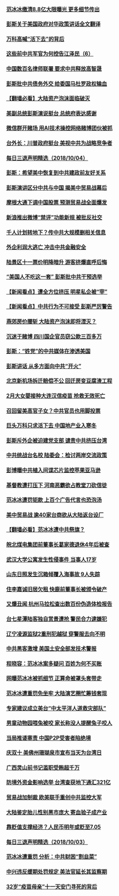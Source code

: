 #### [范冰冰缴清8.8亿大限曝光 更多细节传出](../pages/nsc413/n10762400.md) 

#### [彭斯关于美国政府对华政策讲话全文翻译](../pages/nsc413/n10762304.md) 

#### [万科高喊“活下去”的背后](../pages/nsc413/n10762031.md) 

#### [这些前中共军官为何控告江泽民（6）](../pages/nsc413/n10761821.md) 

#### [中国数百名律师联署 要求中共释放高智晟](../pages/nsc413/n10762299.md) 

#### [彭斯批中共债务外交 给委国马杜罗政权输血](../pages/nsc413/n10762269.md) 

#### [【翻墙必看】大陆资产泡沫面临破灭](../pages/nsc413/n10762170.md) 

#### [美副总统彭斯演说挺台 总统府表达感谢](../pages/nsc413/n10762354.md) 

#### [微信群开赌场 用AI技术操控网络赌博团伙被抓](../pages/nsc413/n10761556.md) 

#### [台外长：川普政府挺台 美视中共为战略竞争者](../pages/nsc413/n10762270.md) 

#### [每日三退声明精选（2018/10/04）](../pages/nsc413/n10762274.md) 

#### [彭斯：希望美中恢复到中共建政前友好关系](../pages/nsc413/n10761924.md) 

#### [彭斯演讲区分中共与中国 揭美中贸易战幕后](../pages/nsc413/n10761289.md) 

#### [摩根大通下调中国股票 预测贸易战全面爆发](../pages/nsc413/n10761817.md) 

#### [新浪推出微博“禁评”功能新规 被批反社交](../pages/nsc413/n10761808.md) 

#### [千人计划转地下？传中共大规模删相关信息](../pages/nsc413/n10761835.md) 

#### [外企利润大逃亡 冲击中共金融安全](../pages/nsc413/n10761673.md) 

#### [陆景区十一票价明降暗升 游客挤爆直呼后悔](../pages/nsc413/n10760728.md) 

#### [“美国人不吃这一套” 彭斯批中共干预选举](../pages/nsc413/n10760952.md) 

#### [【新闻看点】遭全方位挤压 明星私企被“宰”](../pages/nsc413/n10761365.md) 

#### [【新闻看点】中共行为不可接受 彭斯严厉警告](../pages/nsc413/n10761342.md) 

#### [燕郊房价腰斩 大陆资产泡沫即将湮灭？](../pages/nsc413/n10759959.md) 

#### [沉迷于赌博 四川国企官员窃公款三百多万](../pages/nsc413/n10761614.md) 

#### [彭斯：“姓党”的中共媒体在渗透美国](../pages/nsc413/n10761606.md) 

#### [彭斯讲话 从多方面向中共“开火”](../pages/nsc413/n10760650.md) 

#### [北京新机场拆迁赔偿不公 回迁房变豆腐渣工程](../pages/nsc413/n10761495.md) 

#### [2月大女婴接种大连汉信疫苗 抢救无效死亡](../pages/nsc413/n10761143.md) 

#### [召回留美高官子女？中共官员也用脚投票](../pages/nsc413/n10759496.md) 

#### [巨头万科只求活下去 中国地产业入寒冬](../pages/nsc413/n10761139.md) 

#### [彭斯斥外企被迫建党支部 谴责中共挤压台湾](../pages/nsc413/n10761443.md) 

#### [中共统战台名校 陆委会：检讨两岸交流政策](../pages/nsc413/n10761002.md) 

#### [彭博曝中共植入间谍芯片监控苹果亚马逊](../pages/nsc413/n10761192.md) 

#### [基督教遭打压下 河南恶霸欲占教堂刀砍信徒](../pages/nsc413/n10761011.md) 

#### [范冰冰遭罚钜款 上百个广告代言也恐泡汤](../pages/nsc413/n10760938.md) 

#### [美中贸易战 逾40家台商欲从大陆返台设厂](../pages/nsc413/n10760944.md) 

#### [【翻墙必看】范冰冰遭中共祭旗？](../pages/nsc413/n10759538.md) 

#### [皖北煤电集团前董事长葛家德退休4年后被查](../pages/nsc413/n10760719.md) 

#### [武汉大学公寓发生性侵事件 当事人17岁](../pages/nsc413/n10760500.md) 

#### [山东日照发生沉箱倾覆入海事故 9人失踪](../pages/nsc413/n10760459.md) 

#### [住李嘉诚旧居欠租 快鹿前董事长被颁令破产](../pages/nsc413/n10760076.md) 

#### [又爆丑闻 杭州马拉松查出数百份伪造体检报告](../pages/nsc413/n10760477.md) 

#### [台七星潭陆客独自赏景遭抢 警民合力逮嫌犯](../pages/nsc413/n10760366.md) 

#### [辽宁凌源监狱2重刑犯越狱 穿警服去向不明](../pages/nsc413/n10758743.md) 

#### [中共黑客激增 美国土安全部发技术警报](../pages/nsc413/n10760423.md) 

#### [程晓容：范冰冰案多疑问 百姓为何不买账](../pages/nsc413/n10760233.md) 

#### [网曝范冰冰被抓细节 正算命被罩头套带走](../pages/nsc413/n10760055.md) 

#### [范冰冰遭重罚免坐牢 大陆演艺圈忙筹钱套现](../pages/nsc413/n10760128.md) 

#### [专家建议成立美台“中太平洋人道救灾部队”](../pages/nsc413/n10760104.md) 

#### [男童动物园喂兔被咬 家长称没人提醒兔子咬人](../pages/nsc413/n10760147.md) 

#### [当局推诿塞责 中国P2P受害者陷绝境](../pages/nsc413/n10759654.md) 

#### [庆双十 美佛州珊瑚泉市宣布当天为台湾日](../pages/nsc413/n10759848.md) 

#### [广西灵山前书记滥职受贿超千万](../pages/nsc413/n10759831.md) 

#### [防境外资金影响选举 台湾查获地下通汇321亿](../pages/nsc413/n10759689.md) 

#### [贸易战加制裁 欧美联手重创中共监控大军](../pages/nsc413/n10759231.md) 

#### [大陆鉴定胎儿性别黑市庞大 寄血验子成产业](../pages/nsc413/n10759238.md) 

#### [靠贬值支撑经济？人民币明年或贬至7.05](../pages/nsc413/n10759623.md) 

#### [每日三退声明精选（2018/10/03）](../pages/nsc413/n10759697.md) 

#### [范冰冰遭重罚 分析：中共财困“割韭菜”](../pages/nsc413/n10759434.md) 

#### [中兴违反缓期处罚规定 美法官延长其监察期](../pages/nsc413/n10759508.md) 

#### [32岁“疫苗母亲”十一天安门寻死的背后](../pages/nsc413/n10758482.md) 

